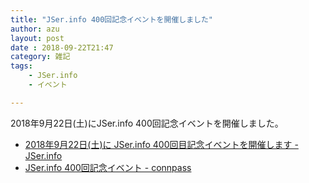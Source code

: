 ```yaml
---
title: "JSer.info 400回記念イベントを開催しました"
author: azu
layout: post
date : 2018-09-22T21:47
category: 雑記
tags:
    - JSer.info
    - イベント

---
```


2018年9月22日(土)にJSer.info 400回記念イベントを開催しました。

- [2018年9月22日(土)に JSer.info 400回目記念イベントを開催します - JSer.info](https://jser.info/2018/08/31/jser-400-event-announce/)
- [JSer.info 400回記念イベント - connpass](https://jser.connpass.com/event/100092/)